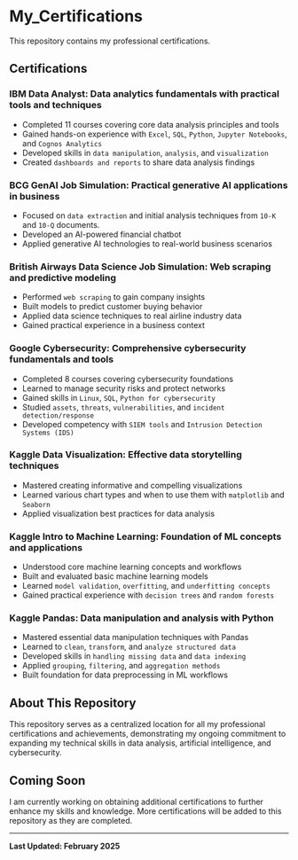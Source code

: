 # My_Certifications

This repository contains my professional certifications.

## Certifications

### IBM Data Analyst: Data analytics fundamentals with practical tools and techniques
- Completed 11 courses covering core data analysis principles and tools
- Gained hands-on experience with `Excel`, `SQL`, `Python`, `Jupyter Notebooks`, and `Cognos Analytics`
- Developed skills in `data manipulation`, `analysis`, and `visualization`
- Created `dashboards and reports` to share data analysis findings

### BCG GenAI Job Simulation: Practical generative AI applications in business
- Focused on `data extraction` and initial analysis techniques from `10-K` and `10-Q` documents.
- Developed an AI-powered financial chatbot
- Applied generative AI technologies to real-world business scenarios

### British Airways Data Science Job Simulation: Web scraping and predictive modeling
- Performed `web scraping` to gain company insights
- Built models to predict customer buying behavior
- Applied data science techniques to real airline industry data
- Gained practical experience in a business context

### Google Cybersecurity: Comprehensive cybersecurity fundamentals and tools
- Completed 8 courses covering cybersecurity foundations
- Learned to manage security risks and protect networks
- Gained skills in `Linux`, `SQL`, `Python for cybersecurity`
- Studied `assets`, `threats`, `vulnerabilities`, and `incident detection/response`
- Developed competency with `SIEM tools` and `Intrusion Detection Systems (IDS)`

### Kaggle Data Visualization: Effective data storytelling techniques
- Mastered creating informative and compelling visualizations
- Learned various chart types and when to use them with `matplotlib` and `Seaborn`
- Applied visualization best practices for data analysis

### Kaggle Intro to Machine Learning: Foundation of ML concepts and applications
- Understood core machine learning concepts and workflows
- Built and evaluated basic machine learning models
- Learned `model validation`, `overfitting`, and `underfitting concepts`
- Gained practical experience with `decision trees` and `random forests`

### Kaggle Pandas: Data manipulation and analysis with Python
- Mastered essential data manipulation techniques with Pandas
- Learned to `clean`, `transform`, and `analyze structured data`
- Developed skills in `handling missing data` and `data indexing`
- Applied `grouping`, `filtering`, and `aggregation methods`
- Built foundation for data preprocessing in ML workflows

## About This Repository

This repository serves as a centralized location for all my professional certifications and achievements, demonstrating my ongoing commitment to expanding my technical skills in data analysis, artificial intelligence, and cybersecurity.

## Coming Soon

I am currently working on obtaining additional certifications to further enhance my skills and knowledge. More certifications will be added to this repository as they are completed.

---

**Last Updated: February 2025**
